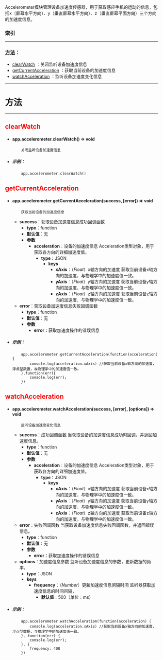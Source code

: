 
Accelerometer模块管理设备加速度传感器，用于获取感应手机的运动的信息，包括x（屏幕水平方向）、y（垂直屏幕水平方向）、z（垂直屏幕平面方向）三个方向的加速度信息。



###	索引
***
###	[方法](#方法)：

*	[clearWatch](#clearWatch) ：关闭监听设备加速度信息
*	[getCurrentAcceleration](#getCurrentAcceleration) ：获取当前设备的加速度信息
*	[watchAcceleration](#watchAcceleration) ：监听设备加速度变化信息


***
#	<div id="方法">方法</div>
***


##	<div id="clearWatch" style="color:red">clearWatch</div>
-	#### app.accelerometer.clearWatch()   ⇒ void 
			关闭监听设备加速度信息

-	#####	示例：

			app.accelerometer.clearWatch()

## <div id="getCurrentAcceleration" style="color:red">getCurrentAcceleration</div>
-	####	app.accelerometer.getCurrentAcceleration(success, [error])   ⇒ void 
			获取当前设备的加速度信息
	-	**success**：获取设备加速度信息成功回调函数
		-	**type**：function
		-	**默认值**：无
		-	**参数**
			-	**acceleration**：设备的加速度信息 Acceleration类型对象，用于获取各方向的详细加速度值。
				-	**type**：JSON
					-	**keys**
						-	**xAxis**：（*Float*）x轴方向的加速度 获取当前设备x轴方向的加速度，与物理学中的加速度值一致。
						-	**yAxis**：（*Float*）y轴方向的加速度 获取当前设备y轴方向的加速度，与物理学中的加速度值一致。
						-	**zAxis**：（*Float*）z轴方向的加速度 获取当前设备z轴方向的加速度，与物理学中的加速度值一致。
	-	**error**：获取设备加速度信息失败回调函数
		-	**type**：function
		-	**默认值**：无
		-	**参数**
			-	**error**：获取加速度操作的错误信息

-	#####	示例：

			app.accelerometer.getCurrentAcceleration(function(acceleration) {
				console.log(acceleration.xAxis) //获取当前设备x轴方向的加速度，浮点型数据，与物理学中的加速度值一致。
			},function(err){
				console.log(err);
			})


##	<div id="watchAcceleration" style="color:red">watchAcceleration</div>

-	####	app.accelerometer.watchAcceleration(success, [error], [options])   ⇒ void 
			监听设备加速度变化信息
	-	**success**：成功回调函数 当获取设备的加速度信息成功时回调，并返回加速度信息。
		-	**type**：function
		-	**默认值**：无
		-	**参数**
			-	**acceleration**：设备的加速度信息 Acceleration类型对象，用于获取各方向的详细加速度值。
				-	**type**：JSON
					-	**keys**
						-	**xAxis**：（*Float*）x轴方向的加速度 获取当前设备x轴方向的加速度，与物理学中的加速度值一致。
						-	**yAxis**：（*Float*）y轴方向的加速度 获取当前设备y轴方向的加速度，与物理学中的加速度值一致。
						-	**zAxis**：（*Float*）z轴方向的加速度 获取当前设备z轴方向的加速度，与物理学中的加速度值一致。
	-	**error**：失败回调函数 当获取设备加速度信息失败回调函数，并返回错误信息。
		-	**type**：function
		-	**默认值**：无
		-	**参数**
			-	**error**：获取加速度操作的错误信息
	-	**options**：加速度信息参数 监听设备加速度信息的参数，更新数据的频率。
		-	**type**：JSON
		-	**keys**
			-	**frequency**：（*Number*）更新加速度信息间隔时间 监听器获取加速度信息的时间间隔，
				-	**默认值**：500（单位：ms）


-	#####	示例：

			app.accelerometer.watchAcceleration(function(acceleration) {
			    console.log(acceleration.xAxis) //获取当前设备x轴方向的加速度，浮点型数据，与物理学中的加速度值一致。
			}, function(err) {
			    console.log(err);
			}, {
			    frequency: 400
			})


